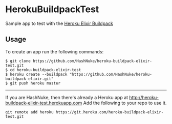 # HerokuBuildpackTest

Sample app to test with the [Heroku Elixir Buildpack](http://github.com/HashNuke/heroku-buildpack-elixir)

## Usage

To create an app run the following commands:

```
$ git clone https://github.com/HashNuke/heroku-buildpack-elixir-test.git
$ cd heroku-buildpack-elixir-test
$ heroku create --buildpack "https://github.com/HashNuke/heroku-buildpack-elixir.git"
$ git push heroku master
```

----

If you are HashNuke, then there's already a Heroku app at http://heroku-buildpack-elixir-test.herokuapp.com
Add the following to your repo to use it.

```
git remote add heroku https://git.heroku.com/heroku-buildpack-elixir-test.git
```
